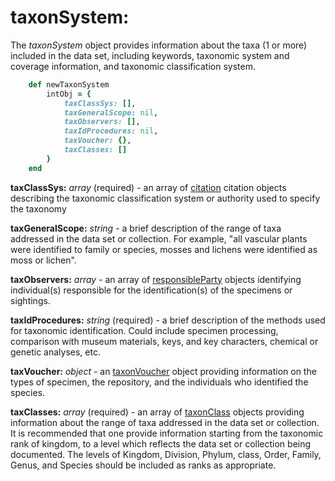 # taxonSystem:

The *taxonSystem* object provides information about the taxa (1 or more) included in the data set, including keywords, taxonomic system and coverage information, and taxonomic classification system.

````ruby
    def newTaxonSystem
        intObj = {
            taxClassSys: [],
            taxGeneralScope: nil,
            taxObservers: [],
            taxIdProcedures: nil,
            taxVoucher: {},
            taxClasses: []
        }
    end
````

__taxClassSys:__ *array* (required) - an array of [citation](../mdtranlator/citation.md) citation objects describing the taxonomic classification system or authority used to specify the taxonomy

__taxGeneralScope:__ *string* - a brief description of the range of taxa addressed in the data set or collection. For example, "all vascular plants were identified to family or species, mosses and lichens were identified as moss or lichen".

__taxObservers:__ *array* - an array of [responsibleParty](../mdtranslator/responsibleParty.md) objects identifying individual(s) responsible for the identification(s) of the specimens or sightings.

__taxIdProcedures:__ *string* (required) - a brief description of the methods used for taxonomic identification. Could include specimen processing, comparison with museum materials, keys, and key characters, chemical or genetic analyses, etc.

__taxVoucher:__ *object* - an [taxonVoucher](../mdtranslator/taxonVoucher.md) object providing information on the types of specimen, the repository, and the individuals who identified the species.

__taxClasses:__ *array* (required) - an array of [taxonClass](../mdtranslator/taxonClass.md) objects providing information about the range of taxa addressed in the data set or collection. It is recommended that one provide information starting from the taxonomic rank of kingdom, to a level which reflects the data set or collection being documented. The levels of Kingdom, Division, Phylum, class, Order, Family, Genus, and Species should be included as ranks as appropriate.
